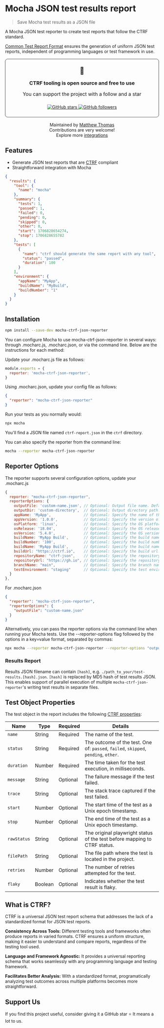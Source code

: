 # Mocha JSON test results report

> Save Mocha test results as a JSON file

A Mocha JSON test reporter to create test reports that follow the CTRF standard.

[Common Test Report Format](https://ctrf.io) ensures the generation of uniform JSON test reports, independent of programming languages or test framework in use.

<div align="center">
<div style="padding: 1.5rem; border-radius: 8px; margin: 1rem 0; border: 1px solid #30363d;">
<span style="font-size: 23px;">💚</span>
<h3 style="margin: 1rem 0;">CTRF tooling is open source and free to use</h3>
<p style="font-size: 16px;">You can support the project with a follow and a star</p>

<div style="margin-top: 1.5rem;">
<a href="https://github.com/ctrf-io/mocha-ctrf-json-reporter">
<img src="https://img.shields.io/github/stars/ctrf-io/mocha-ctrf-json-reporter?style=for-the-badge&color=2ea043" alt="GitHub stars">
</a>
<a href="https://github.com/ctrf-io">
<img src="https://img.shields.io/github/followers/ctrf-io?style=for-the-badge&color=2ea043" alt="GitHub followers">
</a>
</div>
</div>

<p style="font-size: 14px; margin: 1rem 0;">
Maintained by <a href="https://github.com/ma11hewthomas">Matthew Thomas</a><br/>
Contributions are very welcome! <br/>
Explore more <a href="https://www.ctrf.io/integrations">integrations</a>
</p>
</div>

## Features

- Generate JSON test reports that are [CTRF](https://ctrf.io) compliant
- Straightforward integration with Mocha

```json
{
  "results": {
    "tool": {
      "name": "mocha"
    },
    "summary": {
      "tests": 1,
      "passed": 1,
      "failed": 0,
      "pending": 0,
      "skipped": 0,
      "other": 0,
      "start": 1706828654274,
      "stop": 1706828655782
    },
    "tests": [
      {
        "name": "ctrf should generate the same report with any tool",
        "status": "passed",
        "duration": 100
      }
    ],
    "environment": {
      "appName": "MyApp",
      "buildName": "MyBuild",
      "buildNumber": "1"
    }
  }
}
```

## Installation

```bash
npm install --save-dev mocha-ctrf-json-reporter
```

You can configure Mocha to use mocha-ctrf-json-reporter in several ways: through .mocharc.js, .mocharc.json, or via the command line. Below are the instructions for each method:

Update your .mocharc.js file as follows:

```javascript
module.exports = {
  reporter: 'mocha-ctrf-json-reporter',
}
```

Using .mocharc.json, update your config file as follows:

```json
{
  "reporter": "mocha-ctrf-json-reporter"
}
```

Run your tests as you normally would:

```bash
npx mocha
```

You'll find a JSON file named `ctrf-report.json` in the `ctrf` directory.

You can also specify the reporter from the command line:

```bash
mocha --reporter mocha-ctrf-json-reporter
```

## Reporter Options

The reporter supports several configuration options, update your .mocharc.js

```javascript
{
  reporter: "mocha-ctrf-json-reporter",
  reporterOptions: {
    outputFile: 'custom-name.json', // Optional: Output file name. Defaults to 'ctrf-report.json'.
    outputDir: 'custom-directory',  // Optional: Output directory path. Defaults to 'ctrf'.
    appName: 'MyApp',               // Optional: Specify the name of the application under test.
    appVersion: '1.0.0',            // Optional: Specify the version of the application under test.
    osPlatform: 'linux',            // Optional: Specify the OS platform.
    osRelease: '18.04',             // Optional: Specify the OS release version.
    osVersion: '5.4.0',             // Optional: Specify the OS version.
    buildName: 'MyApp Build',       // Optional: Specify the build name.
    buildNumber: '100',             // Optional: Specify the build number.
    buildName: 'MyApp Build',       // Optional: Specify the build name.
    buildUrl: "https://ctrf.io",    // Optional: Specify the build url.
    repositoryName: "ctrf-json",    // Optional: Specify the repository name.
    repositoryUrl: "https://gh.io", // Optional: Specify the repository url.
    branchName: "main",             // Optional: Specify the branch name.
    testEnvironment: "staging"      // Optional: Specify the test environment (e.g. staging, production).
  }
},

```

For .mocharc.json

```json
{
  "reporter": "mocha-ctrf-json-reporter",
  "reporterOptions": {
    "outputFile": "custom-name.json"
  }
}
```

Alternatively, you can pass the reporter options via the command line when running your Mocha tests. Use the --reporter-options flag followed by the options in a key=value format, separated by commas:

```bash
npx mocha --reporter mocha-ctrf-json-reporter --reporter-options "outputFile=custom-name.json,outputDir=custom-directory,appName=MyApp,appVersion=1.0.0"
```

### Results Report

Results JSON filename can contain `[hash]`, e.g. `./path_to_your/test-results.[hash].json`. `[hash]` is replaced by MD5 hash of test results JSON. This enables support of parallel execution of multiple `mocha-ctrf-json-reporter`'s writing test results in separate files.

## Test Object Properties

The test object in the report includes the following [CTRF properties](https://ctrf.io/docs/schema/test):

| Name        | Type    | Required | Details                                                                             |
| ----------- | ------- | -------- | ----------------------------------------------------------------------------------- |
| `name`      | String  | Required | The name of the test.                                                               |
| `status`    | String  | Required | The outcome of the test. One of: `passed`, `failed`, `skipped`, `pending`, `other`. |
| `duration`  | Number  | Required | The time taken for the test execution, in milliseconds.                             |
| `message`   | String  | Optional | The failure message if the test failed.                                             |
| `trace`     | String  | Optional | The stack trace captured if the test failed.                                        |
| `start`     | Number  | Optional | The start time of the test as a Unix epoch timestamp.                               |
| `stop`      | Number  | Optional | The end time of the test as a Unix epoch timestamp.                                 |
| `rawStatus` | String  | Optional | The original playwright status of the test before mapping to CTRF status.           |
| `filePath`  | String  | Optional | The file path where the test is located in the project.                             |
| `retries`   | Number  | Optional | The number of retries attempted for the test.                                       |
| `flaky`     | Boolean | Optional | Indicates whether the test result is flaky.                                         |

## What is CTRF?

CTRF is a universal JSON test report schema that addresses the lack of a standardized format for JSON test reports.

**Consistency Across Tools:** Different testing tools and frameworks often produce reports in varied formats. CTRF ensures a uniform structure, making it easier to understand and compare reports, regardless of the testing tool used.

**Language and Framework Agnostic:** It provides a universal reporting schema that works seamlessly with any programming language and testing framework.

**Facilitates Better Analysis:** With a standardized format, programatically analyzing test outcomes across multiple platforms becomes more straightforward.

## Support Us

If you find this project useful, consider giving it a GitHub star ⭐ It means a lot to us.
